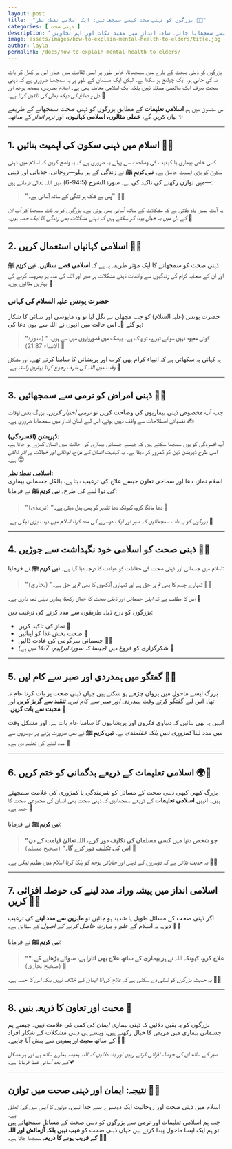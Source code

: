 ```yaml
---
layout: post
title:  "بزرگوں کو ذہنی صحت کیسے سمجھائیں: ایک اسلامی نقطۂ نظر 🌙🧠"
categories: [ ذہنی صحت ]
description: "اس آرٹیکل میں جانیں کہ بڑوں کو ذہنی صحت کے بارے میں محبت اور سمجھداری کے ساتھ کیسے سمجھایا جائے۔ سادہ انداز میں مفید نکات اور اہم تجاویز۔"
image: assets/images/how-to-explain-mental-health-to-elders/title.jpg
author: layla
permalink: /docs/how-to-explain-mental-health-to-elders/
---
```


بزرگوں کو ذہنی صحت کے بارے میں سمجھانا، خاص طور پر ایسی ثقافت میں جہاں اس پر کھل کر بات نہ کی جاتی ہو، ایک چیلنج ہو سکتا ہے۔ لیکن ایک مسلمان کے طور پر یہ سمجھنا ضروری ہے کہ ذہنی صحت صرف ایک سائنسی مسئلہ نہیں بلکہ ایک اسلامی معاملہ بھی ہے۔ _اسلام ہمدردی، سمجھ بوجھ اور دل و دماغ کی دیکھ بھال کی تلقین کرتا ہے۔_ 💖

اس مضمون میں ہم **اسلامی تعلیمات** کے مطابق بزرگوں کو ذہنی صحت سمجھانے کے طریقے بیان کریں گے، **عملی مثالوں، اسلامی کہانیوں،** اور _نرم انداز_ کے ساتھ۔ ✨

---

## 1. **اسلام میں ذہنی سکون کی اہمیت بتائیں** 🧠💫

کسی خاص بیماری یا کیفیت کی وضاحت سے پہلے یہ ضروری ہے کہ یہ واضح کریں کہ اسلام میں ذہنی سکون کو بڑی اہمیت حاصل ہے۔ **نبی کریم ﷺ** نے زندگی کے ہر پہلو—روحانی، جذباتی اور ذہنی—میں توازن رکھنے کی تاکید کی ہے۔ سورۃ الشرح (94:5-6) میں اللہ تعالیٰ فرماتے ہیں:

> **"پس بے شک ہر تنگی کے ساتھ آسانی ہے۔"** 🌟✨

یہ آیت ہمیں یاد دلاتی ہے کہ مشکلات کے ساتھ آسانی بھی ہوتی ہے۔ _بزرگوں کو یہ بات سمجھا کر آپ ان کے دل میں یہ خیال پیدا کر سکتے ہیں کہ ذہنی مشکلات بھی زندگی کا ایک حصہ ہیں۔_ 💪

---

## 2. **اسلامی کہانیاں استعمال کریں** 📖🌙

ذہنی صحت کو سمجھانے کا ایک مؤثر طریقہ یہ ہے کہ **اسلامی قصے سنائیں**۔ **نبی کریم ﷺ** اور ان کے صحابہ کرام کی زندگیوں سے واقعات ذہنی مشکلات پر صبر اور اللہ کی مدد پر بھروسہ کرنے کی بہترین مثالیں ہیں۔ 🕌

### حضرت یونس علیہ السلام کی کہانی

حضرت یونس (علیہ السلام) کو جب مچھلی نے نگل لیا تو وہ مایوسی اور تنہائی کا شکار ہو گئے 🐋۔ اس حالت میں انہوں نے اللہ سے یوں دعا کی:

> **"کوئی معبود نہیں سوائے تیرے، تو پاک ہے۔ بیشک میں قصورواروں میں سے ہوں۔"** (سورۃ الانبیاء 21:87) 🙏

یہ کہانی یہ سکھاتی ہے کہ انبیاء کرام بھی کرب اور پریشانی کا سامنا کرتے تھے۔ _اور مشکل وقت میں اللہ کی طرف رجوع کرنا بہترین راستہ ہے۔_ 🌹

---

## 3. **ذہنی امراض کو نرمی سے سمجھائیں** 💭💙

جب آپ مخصوص ذہنی بیماریوں کی وضاحت کریں تو _نرمی اختیار کریں_۔ بزرگ بعض اوقات نفسیاتی اصطلاحات سے واقف نہیں ہوتے، اس لیے آسان انداز میں سمجھانا ضروری ہے۔ ✍️

**ڈپریشن (افسردگی):**  
آپ افسردگی کو یوں سمجھا سکتے ہیں کہ جیسے جسمانی بیماری کی حالت میں انسان کمزور ہو جاتا ہے، اسی طرح ڈپریشن ذہن کو کمزور کر دیتا ہے۔ _یہ کیفیت انسان کے مزاج، توانائی اور خیالات پر اثر ڈالتی ہے۔_ 😔

**اسلامی نقطۂ نظر:**  
اسلام نماز، دعا اور سماجی تعاون جیسے علاج کی ترغیب دیتا ہے، بالکل جسمانی بیماری کی دوا لینے کی طرح۔ **نبی کریم ﷺ** نے فرمایا:

> **"دعا مانگا کرو، کیونکہ دعا تقدیر کو بھی بدل دیتی ہے۔"** (ترمذی) 🕋

_بزرگوں کو یہ بات سمجھائیں کہ صبر اور ایک دوسرے کی مدد کرنا اسلام میں بہت بڑی نیکی ہے۔_ 🙌

---

## 4. **ذہنی صحت کو اسلامی خود نگہداشت سے جوڑیں** 🌸💖

اسلام میں جسمانی اور ذہنی صحت کی حفاظت کو عبادت کا درجہ دیا گیا ہے۔ **نبی کریم ﷺ** نے فرمایا:

> **"تمہارے جسم کا بھی تم پر حق ہے اور تمہاری آنکھوں کا بھی تم پر حق ہے۔"** (بخاری) 🧘‍♂️

_اس کا مطلب ہے کہ اپنی جسمانی اور ذہنی صحت کا خیال رکھنا ہماری دینی ذمہ داری ہے۔_ 💪

بزرگوں کو درج ذیل طریقوں سے مدد کرنے کی ترغیب دیں:

- نماز کی تاکید کریں 🙏
- صحت بخش غذا کو اپنائیں 🍎
- جسمانی سرگرمی کی عادت ڈالیں 🏃‍♀️
- شکرگزاری کو فروغ دیں _(جیسا کہ سورۃ ابراہیم، 14:7 میں ہے)_ 💫

---

## 5. **گفتگو میں ہمدردی اور صبر سے کام لیں** 💖🤲

بزرگ ایسے ماحول میں پروان چڑھے ہو سکتے ہیں جہاں ذہنی صحت پر بات کرنا عام نہ تھا۔ اس لیے گفتگو کرتے وقت _ہمدردی اور صبر سے کام لیں_۔ **تنقید سے گریز کریں** اور **محبت سے بات کریں**۔ 🌷

انہیں یہ بھی بتائیں کہ دنیاوی فکروں اور پریشانیوں کا سامنا عام بات ہے، اور مشکل وقت میں مدد لینا _کمزوری نہیں بلکہ عقلمندی_ ہے۔ **نبی کریم ﷺ** نے بھی ضرورت پڑنے پر دوسروں سے مدد لینے کی تعلیم دی ہے۔ 🤝

---

## 6. **اسلامی تعلیمات کے ذریعے بدگمانی کو ختم کریں** 🌍💭

بزرگ کبھی کبھی ذہنی صحت کے مسائل کو شرمندگی یا کمزوری کی علامت سمجھتے ہیں۔ انہیں **اسلامی تعلیمات** کے ذریعے سمجھائیں کہ ذہنی صحت بھی انسان کی مجموعی صحت کا حصہ ہے۔ 🌿

**نبی کریم ﷺ** نے فرمایا:

> **"جو شخص دنیا میں کسی مسلمان کی تکلیف دور کرے، اللہ تعالیٰ قیامت کے دن اس کی تکلیف دور کرے گا۔"** (صحیح مسلم) 🌟

_یہ حدیث بتاتی ہے کہ دوسروں کے ذہنی اور جذباتی بوجھ کو ہلکا کرنا اسلام میں عظیم نیکی ہے۔_ 🙏💕

---

## 7. **اسلامی انداز میں پیشہ ورانہ مدد لینے کی حوصلہ افزائی کریں** 💼💡

اگر ذہنی صحت کے مسائل طویل یا شدید ہو جائیں تو **ماہرین سے مدد لینے** کی ترغیب دیں۔ یہ اسلام کے _علم و مہارت حاصل کرنے کے اصول_ کے مطابق ہے۔ 👩‍⚕️

**نبی کریم ﷺ** نے فرمایا:

> **"علاج کرو، کیونکہ اللہ نے ہر بیماری کے ساتھ علاج بھی اتارا ہے، سوائے بڑھاپے کے۔"** (صحیح بخاری) 💊

_یہ حدیث بزرگوں کو تسلی دے سکتی ہے کہ علاج کروانا ایمان کے خلاف نہیں بلکہ اس کا حصہ ہے۔_ 🧠💚

---

## 8. **محبت اور تعاون کا ذریعہ بنیں** 💞

بزرگوں کو یہ یقین دلائیں کہ ذہنی بیماری _ایمان کی کمی_ کی علامت نہیں۔ جیسے ہم جسمانی بیماری میں مریض کا خیال رکھتے ہیں، ویسے ہی ذہنی مشکلات کے شکار افراد کے ساتھ **محبت اور ہمدردی** سے پیش آنا چاہیے۔ 🌙💕

_صبر کے ساتھ ان کی حوصلہ افزائی کرتے رہیں اور یاد دلائیں کہ اللہ ہمیشہ ہمارے ساتھ ہے اور ہر مشکل کے بعد آسانی عطا فرماتا ہے۔_ 💕

---

## نتیجہ: **ایمان اور ذہنی صحت میں توازن** 🌙💫

اسلام میں ذہنی صحت اور روحانیت ایک دوسرے سے جدا نہیں۔ _دونوں کا آپس میں گہرا تعلق ہے۔_  
جب ہم اسلامی تعلیمات اور نرمی سے بزرگوں کو ذہنی صحت کے مسائل سمجھاتے ہیں تو ہم ایک ایسا ماحول پیدا کرتے ہیں جہاں ذہنی صحت کو **عیب نہیں بلکہ آزمائش اور اللہ کے قریب ہونے کا ذریعہ** سمجھا جاتا ہے۔ 💖🕌
